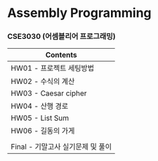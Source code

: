 # Assembly Programming
### CSE3030 (어셈블리어 프로그래밍)

|Contents|
|------|
|HW01 - 프로젝트 세팅방법|
|HW02 - 수식의 계산|
|HW03 - Caesar cipher|
|HW04 - 산행 경로|
|HW05 - List Sum|
|HW06 - 길동의 가게|
||
|Final - 기말고사 실기문제 및 풀이|
